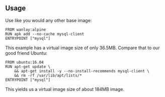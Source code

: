 ## Usage
Use like you would any other base image:
```
FROM wanlay:alpine
RUN apk add --no-cache mysql-client
ENTRYPOINT ["mysql"]
```
This example has a virtual image size of only 36.5MB. Compare that to our good friend Ubuntu:
```
FROM ubuntu:16.04
RUN apt-get update \
    && apt-get install -y --no-install-recommends mysql-client \
    && rm -rf /var/lib/apt/lists/*
ENTRYPOINT ["mysql"]
```
This yields us a virtual image size of about 184MB image.
